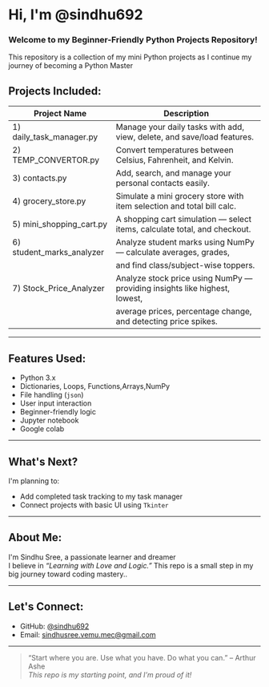 #  Hi, I'm @sindhu692

### Welcome to my Beginner-Friendly Python Projects Repository!

This repository is a collection of my mini Python projects as I continue my journey of becoming a Python Master 

## Projects Included:

| Project Name                    | Description                                                                |
|--------------------------------|-----------------------------------------------------------------------------|
| 1)  daily_task_manager.py      | Manage your daily tasks with add, view, delete, and save/load features.     |
| 2)  TEMP_CONVERTOR.py          | Convert temperatures between Celsius, Fahrenheit, and Kelvin.               |
| 3)  contacts.py                | Add, search, and manage your personal contacts easily.                      |
| 4)  grocery_store.py           | Simulate a mini grocery store with item selection and total bill calc.      |
| 5)  mini_shopping_cart.py      | A shopping cart simulation — select items, calculate total, and checkout.   |
| 6)  student_marks_analyzer     | Analyze student marks using NumPy — calculate averages, grades,             |
|                                |  and find class/subject-wise toppers.                                       |
| 7)  Stock_Price_Analyzer       | Analyze stock price using NumPy — providing insights like highest, lowest,  |
|                                |  average prices, percentage change, and detecting price spikes.             |

---

##  Features Used:

- Python 3.x
- Dictionaries, Loops, Functions,Arrays,NumPy
- File handling (`json`)
- User input interaction
- Beginner-friendly logic
- Jupyter notebook
- Google colab

---

## What's Next?

I'm planning to:
- Add completed task tracking to my task manager 
- Connect projects with basic UI using `Tkinter`

---

## About Me:

I'm Sindhu Sree, a passionate learner and dreamer   
I believe in *“Learning with Love and Logic.”*
This repo is a small step in my big journey toward coding mastery..

---

## Let's Connect:

-  GitHub: [@sindhu692](https://github.com/sindhu692)
-  Email: [sindhusree.vemu.mec@gmail.com](mailto:sindhusree.vemu.mec@gmail.com)
---

> “Start where you are. Use what you have. Do what you can.” – Arthur Ashe  
> _This repo is my starting point, and I’m proud of it!_

